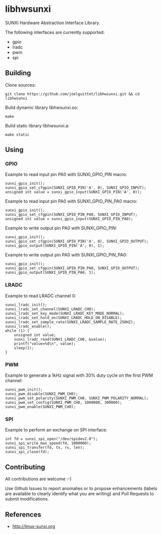 libhwsunxi
==

SUNXI Hardware Abstraction Interface Library.

The following interfaces are currently supported:
* gpio
* lradc
* pwm
* spi


Building
--

Clone sources:

	git clone https://github.com/joelguittet/libhwsunxi.git && cd libhwsunxi

Build dynamic library libhwsunxi.so:

	make

Build static library libhwsunxi.a:

	make static


Using
--

### GPIO

Example to read input pin PA0 with SUNXI_GPIO_PIN macro:

	sunxi_gpio_init();
	sunxi_gpio_set_cfgpin(SUNXI_GPIO_PIN('A', 0), SUNXI_GPIO_INPUT);
	unsigned int value = sunxi_gpio_input(SUNXI_GPIO_PIN('A', 0));

Example to read input pin PA0 with SUNXI_GPIO_PIN_PA0 macro:

	sunxi_gpio_init();
	sunxi_gpio_set_cfgpin(SUNXI_GPIO_PIN_PA0, SUNXI_GPIO_INPUT);
	unsigned int value = sunxi_gpio_input(SUNXI_GPIO_PIN_PA0);

Example to write output pin PA0 with SUNXI_GPIO_PIN:

	sunxi_gpio_init();
	sunxi_gpio_set_cfgpin(SUNXI_GPIO_PIN('A', 0), SUNXI_GPIO_OUTPUT);
	sunxi_gpio_output(SUNXI_GPIO_PIN('A', 0), 1);

Example to write output pin PA0 with SUNXI_GPIO_PIN_PA0:

	sunxi_gpio_init();
	sunxi_gpio_set_cfgpin(SUNXI_GPIO_PIN_PA0, SUNXI_GPIO_OUTPUT);
	sunxi_gpio_output(SUNXI_GPIO_PIN_PA0, 1);

### LRADC

Example to read LRADC channel 0:

	sunxi_lradc_init();
	sunxi_lradc_set_channel(SUNXI_LRADC_CH0);
	sunxi_lradc_set_key_mode(SUNXI_LRADC_KEY_MODE_NORMAL);
	sunxi_lradc_set_hold_on(SUNXI_LRADC_HOLD_ON_DISABLE);
	sunxi_lradc_set_sample_rate(SUNXI_LRADC_SAMPLE_RATE_250HZ);
	sunxi_lradc_enable();
	while (1) {
		unsigned int value;
		sunxi_lradc_read(SUNXI_LRADC_CH0, &value);
		printf("value=%d\n", value);
		sleep(1);
	}
    
### PWM

Example to generate a 1kHz signal with 30% duty cycle on the first PWM channel:

	sunxi_pwm_init();
	sunxi_pwm_disable(SUNXI_PWM_CH0);
	sunxi_pwm_set_polarity(SUNXI_PWM_CH0, SUNXI_PWM_POLARITY_NORMAL);
	sunxi_pwm_set_config(SUNXI_PWM_CH0, 1000000, 300000);
	sunxi_pwm_enable(SUNXI_PWM_CH0);

### SPI

Example to perform an exchange on SPI interface:

	int fd = sunxi_spi_open("/dev/spidev2.0");
	sunxi_spi_write_max_speed(fd, 1000000);
	sunxi_spi_transfer(fd, tx, rx, len);
	sunxi_spi_close(fd);


Contributing
--

All contributions are welcome :-)

Use Github Issues to report anomalies or to propose enhancements (labels are available to clearly identify what you are writing) and Pull Requests to submit modifications.


References
--

* http://linux-sunxi.org
